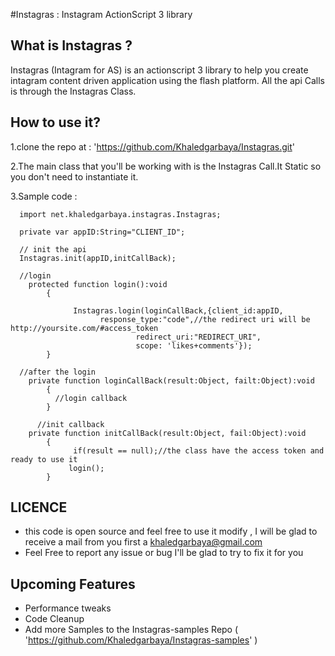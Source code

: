 #Instagras : Instagram ActionScript 3 library

What is Instagras ?
-------------------
Instagras (Intagram for AS) is an actionscript 3 library to help you create intagram content driven application using the flash platform.
All the api Calls is through the Instagras Class.

How to use it?
--------------
1.clone the repo at  : 'https://github.com/Khaledgarbaya/Instagras.git'

2.The main class that you'll be working with is the Instagras Call.It Static so you don't need to instantiate it.

3.Sample code : 
  		
      import net.khaledgarbaya.instagras.Instagras;
			
      private var appID:String="CLIENT_ID";

      // init the api
      Instagras.init(appID,initCallBack);
      
      //login
      	protected function login():void
  			{
  			
                  Instagras.login(loginCallBack,{client_id:appID,
  				        response_type:"code",//the redirect uri will be http://yoursite.com/#access_token
  								redirect_uri:"REDIRECT_URI",
  								scope: 'likes+comments'});
  			}
		  
      //after the login
        private function loginCallBack(result:Object, failt:Object):void
  			{
              //login callback			  
  			}
      
		  //init callback
        private function initCallBack(result:Object, fail:Object):void
  			{
  			  	  if(result == null);//the class have the access token and ready to use it
                 login();
  			}
      
LICENCE
-------
* this code is open source and feel free to use it modify , I will be glad to receive a mail from you first a khaledgarbaya@gmail.com
* Feel Free to report any issue or bug I'll be glad to try to fix it for you

Upcoming Features
-----------------
* Performance tweaks
* Code Cleanup
* Add more Samples to the Instagras-samples Repo ( 'https://github.com/Khaledgarbaya/Instagras-samples' )

